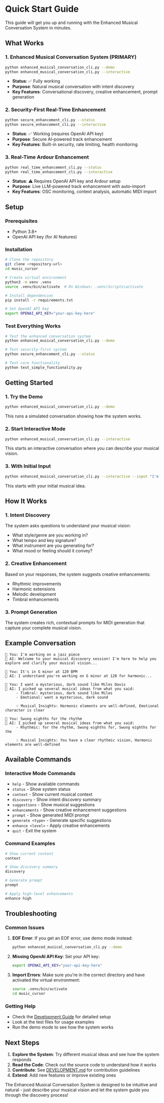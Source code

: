 # Quick Start Guide

This guide will get you up and running with the Enhanced Musical Conversation System in minutes.

## What Works

### 1. Enhanced Musical Conversation System (PRIMARY)
```bash
python enhanced_musical_conversation_cli.py --demo
python enhanced_musical_conversation_cli.py --interactive
```
- **Status**: ✅ Fully working
- **Purpose**: Natural musical conversation with intent discovery
- **Key Features**: Conversational discovery, creative enhancement, prompt generation

### 2. Security-First Real-Time Enhancement
```bash
python secure_enhancement_cli.py --status
python secure_enhancement_cli.py --interactive
```
- **Status**: ✅ Working (requires OpenAI API key)
- **Purpose**: Secure AI-powered track enhancement
- **Key Features**: Built-in security, rate limiting, health monitoring

### 3. Real-Time Ardour Enhancement
```bash
python real_time_enhancement_cli.py --status
python real_time_enhancement_cli.py --interactive
```
- **Status**: ⚠️ Requires OpenAI API key and Ardour setup
- **Purpose**: Live LLM-powered track enhancement with auto-import
- **Key Features**: OSC monitoring, context analysis, automatic MIDI import

## Setup

### Prerequisites
- Python 3.8+
- OpenAI API key (for AI features)

### Installation
```bash
# Clone the repository
git clone <repository-url>
cd music_cursor

# Create virtual environment
python3 -m venv .venv
source .venv/bin/activate  # On Windows: .venv\Scripts\activate

# Install dependencies
pip install -r requirements.txt

# Set OpenAI API key
export OPENAI_API_KEY="your-api-key-here"
```

### Test Everything Works
```bash
# Test the enhanced conversation system
python enhanced_musical_conversation_cli.py --demo

# Test security-first system
python secure_enhancement_cli.py --status

# Test core functionality
python test_simple_functionality.py
```

## Getting Started

### 1. Try the Demo
```bash
python enhanced_musical_conversation_cli.py --demo
```
This runs a simulated conversation showing how the system works.

### 2. Start Interactive Mode
```bash
python enhanced_musical_conversation_cli.py --interactive
```
This starts an interactive conversation where you can describe your musical vision.

### 3. With Initial Input
```bash
python enhanced_musical_conversation_cli.py --interactive --input "I'm working on a jazz piece"
```
This starts with your initial musical idea.

## How It Works

### 1. Intent Discovery
The system asks questions to understand your musical vision:
- What style/genre are you working in?
- What tempo and key signature?
- What instrument are you generating for?
- What mood or feeling should it convey?

### 2. Creative Enhancement
Based on your responses, the system suggests creative enhancements:
- Rhythmic improvements
- Harmonic extensions
- Melodic development
- Timbral enhancements

### 3. Prompt Generation
The system creates rich, contextual prompts for MIDI generation that capture your complete musical vision.

## Example Conversation

```
🎵 You: I'm working on a jazz piece
🤖 AI: Welcome to your musical discovery session! I'm here to help you explore and clarify your musical vision...

🎵 You: It's in G minor at 120 BPM
🤖 AI: I understand you're working on G minor at 120 for harmonic...

🎵 You: I want a mysterious, dark sound like Miles Davis
🤖 AI: I picked up several musical ideas from what you said:
     - Timbral: mysterious, dark sound like Miles
     - Emotional: want a mysterious, dark sound
     
     💡 Musical Insights: Harmonic elements are well-defined, Emotional character is clear

🎵 You: Swung eighths for the rhythm
🤖 AI: I picked up several musical ideas from what you said:
     - Rhythmic: for the rhythm, Swung eighths for, Swung eighths for the
     
     💡 Musical Insights: You have a clear rhythmic vision, Harmonic elements are well-defined
```

## Available Commands

### Interactive Mode Commands
- `help` - Show available commands
- `status` - Show system status
- `context` - Show current musical context
- `discovery` - Show intent discovery summary
- `suggestions` - Show musical suggestions
- `enhancements` - Show creative enhancement suggestions
- `prompt` - Show generated MIDI prompt
- `generate <type>` - Generate specific suggestions
- `enhance <level>` - Apply creative enhancements
- `quit` - Exit the system

### Command Examples
```bash
# Show current context
context

# Show discovery summary
discovery

# Generate prompt
prompt

# Apply high-level enhancements
enhance high
```

## Troubleshooting

### Common Issues

1. **EOF Error**: If you get an EOF error, use demo mode instead:
   ```bash
   python enhanced_musical_conversation_cli.py --demo
   ```

2. **Missing OpenAI API Key**: Set your API key:
   ```bash
   export OPENAI_API_KEY="your-api-key-here"
   ```

3. **Import Errors**: Make sure you're in the correct directory and have activated the virtual environment:
   ```bash
   source .venv/bin/activate
   cd music_cursor
   ```

### Getting Help

- Check the [Development Guide](DEVELOPMENT.md) for detailed setup
- Look at the test files for usage examples
- Run the demo mode to see how the system works

## Next Steps

1. **Explore the System**: Try different musical ideas and see how the system responds
2. **Read the Code**: Check out the source code to understand how it works
3. **Contribute**: See [DEVELOPMENT.md](DEVELOPMENT.md) for contribution guidelines
4. **Extend**: Add new features or improve existing ones

The Enhanced Musical Conversation System is designed to be intuitive and natural - just describe your musical vision and let the system guide you through the discovery process!